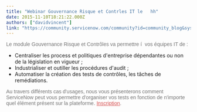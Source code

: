 ```yaml
---
title: "Webinar Gouvernance Risque et Contrles IT le   hh"
date: 2015-11-10T18:21:22.000Z
authors: ["davidvincent"]
link: "https://community.servicenow.com/community?id=community_blog&sys_id=8fdd6ae9dbd0dbc01dcaf3231f96193e"
---
```

<p style="margin-bottom: 10px; color: #767676; font-family: 'Source Sans Pro', sans-serif;">Le module Gouvernance Risque et Contrôles va permettre í  vos équipes IT de :</p><ul><li>Centraliser les process et politiques d'entreprise dépendantes ou non de la législation en vigueur ;</li><li>Industrialiser et outiller les procédures d'audit ;</li><li>Automatiser la création des tests de contrôles, les tâches de remédiations.</li></ul><p style="margin-bottom: 10px; color: #767676; font-family: 'Source Sans Pro', sans-serif;">Au travers différents cas d'usages, nous vous présenterons comment ServiceNow peut vous permettre d'organiser vos tests en fonction de n'importe quel élément présent sur la plateforme. <a title="ttendee.gotowebinar.com/register/9165423744815745025" href="https://attendee.gotowebinar.com/register/9165423744815745025" style="color: #d65050;">Inscription</a>.</p>